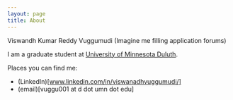 ```yaml
---
layout: page
title: About
---
```


<p class="message">
  Viswandh Kumar Reddy Vuggumudi (Imagine me filling application forums)
</p>

I am a graduate student at [University of Minnesota Duluth](http://d.umn.edu/cs/). 

Places you can find me:
* (LinkedIn)[www.linkedin.com/in/viswanadhvuggumudi/]
* (email)[vuggu001 at d dot umn dot edu] 